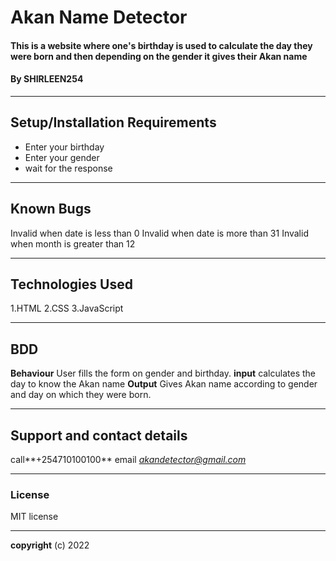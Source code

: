 # Akan Name Detector
#### This is a website where one's birthday is used to calculate the day they were born and then depending on the gender it gives their Akan name
#### By **SHIRLEEN254**
_________
## Setup/Installation Requirements
* Enter your birthday
* Enter your gender
* wait for the response
________
## Known Bugs
Invalid when date is less than 0 
Invalid when date is more than 31
Invalid when month is greater than 12
________
## Technologies Used
   1.HTML
     2.CSS
       3.JavaScript
________
## BDD
**Behaviour**
User fills the form on gender and birthday.
**input**
calculates the day to know the Akan name
**Output**
Gives Akan name according to gender and day on which they were born.
________
## Support and contact details
call**+254710100100** 
email *akandetector@gmail.com*
________
### License
MIT license
________
**copyright**
(c) 2022
